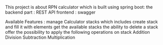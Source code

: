 This project is about RPN calculator which is built using spring boot:
    the backend part : REST API
    frontend : swagger

Available Features :
    manage Calculator stacks which includes
        create stack and fill it with elements
        get the available stacks 
        the ability to delete a stack
    offer the possibility to apply the following operations on stack
          Addition
          Division
          Subtraction
          Multiplication
    
     
     